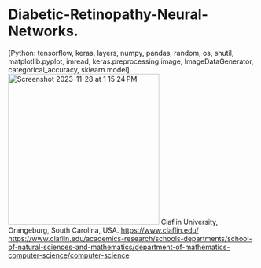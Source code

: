 # Diabetic-Retinopathy-Neural-Networks.
[Python: tensorflow, keras, layers, numpy, pandas, random, os, shutil, matplotlib.pyplot, imread, keras.preprocessing.image, ImageDataGenerator, categorical_accuracy, sklearn.model].
<img width="307" alt="Screenshot 2023-11-28 at 1 15 24 PM" src="https://github.com/spawar2/Diabetic-Retinopathy-Neural-Networks/assets/25118302/d1a4d725-177d-4fd8-8440-0c3e347f9890">
Claflin University, Orangeburg, South Carolina, USA. 
https://www.claflin.edu/
https://www.claflin.edu/academics-research/schools-departments/school-of-natural-sciences-and-mathematics/department-of-mathematics-computer-science/computer-science
